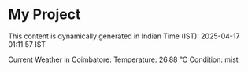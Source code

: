 # My Project

This content is dynamically generated in Indian Time (IST): 2025-04-17 01:11:57 IST


Current Weather in Coimbatore:
Temperature: 26.88 °C
Condition: mist
